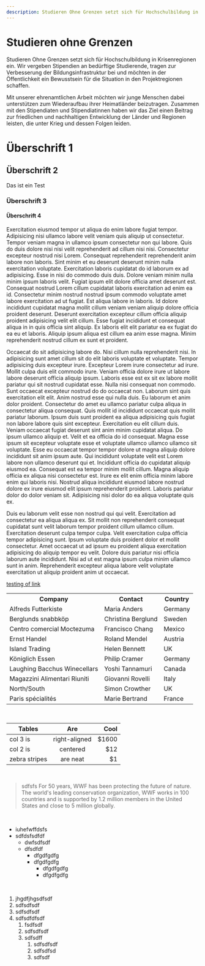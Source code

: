 ```yaml
---
description: Studieren Ohne Grenzen setzt sich für Hochschulbildung in Krisenregionen ein. Wir vergeben Stipendien an bedürftige Studierende, tragen zur Verbesserung der Bildungsinfrastruktur bei und möchten in der Öffentlichkeit ein Bewusstsein für die Situation in den Projektregionen schaffen.
---
```


# Studieren ohne Grenzen

Studieren Ohne Grenzen setzt sich für Hochschulbildung in Krisenregionen ein. Wir vergeben Stipendien an bedürftige Studierende, tragen zur Verbesserung der Bildungsinfrastruktur bei und möchten in der Öffentlichkeit ein Bewusstsein für die Situation in den Projektregionen schaffen.

Mit unserer ehrenamtlichen Arbeit möchten wir junge Menschen dabei unterstützen zum Wiederaufbau ihrer Heimatländer beizutragen. Zusammen mit den Stipendiaten und Stipendiatinnen haben wir das Ziel einen Beitrag zur friedlichen und nachhaltigen Entwicklung der Länder und Regionen leisten, die unter Krieg und dessen Folgen leiden.

# Überschrift 1
## Überschrift 2
Das ist ein Test 
### Überschrift 3
#### Überschrift 4

Exercitation eiusmod tempor ut aliqua do enim labore fugiat tempor. Adipisicing nisi ullamco labore velit veniam quis aliquip ut consectetur. Tempor veniam magna in ullamco ipsum consectetur non qui labore. Quis do duis dolore nisi nisi velit reprehenderit ad cillum nisi nisi. Consectetur excepteur nostrud nisi Lorem. Consequat reprehenderit reprehenderit anim labore non laboris. Sint minim et eu deserunt deserunt minim nulla exercitation voluptate. Exercitation laboris cupidatat do id laborum ex ad adipisicing. Esse in nisi do commodo duis duis. Dolore veniam minim nulla minim ipsum laboris velit. Fugiat ipsum elit dolore officia amet deserunt est. Consequat nostrud Lorem cillum cupidatat laboris exercitation ad enim ea id. Consectetur minim nostrud nostrud ipsum commodo voluptate amet labore exercitation ad ut fugiat. Est aliqua labore in laboris. Id dolore incididunt cupidatat magna mollit cillum veniam veniam aliquip dolore officia proident deserunt. Deserunt exercitation excepteur cillum officia aliquip proident adipisicing velit elit cillum. Esse fugiat incididunt et consequat aliqua in in quis officia sint aliquip. Ex laboris elit elit pariatur ea ex fugiat do ea eu et laboris. Aliquip ipsum aliqua est cillum ea anim esse magna. Minim reprehenderit nostrud cillum ex sunt et proident.

<!--
props:
  - imgSrc: image source
  - imgAlt: image alt
  - imgSub: image subtitle
  - imgUrl: image Url (weiterletung zu url nur wenn es eingegeben ist sonst vergrößern)
  - position: image position text flows -> Options: left, right, center
  - size: image size -> Options: small, medium, full (nuxt-img)
 -->

<inline-picture img-src="/lokalgruppen/aachen.jpg" img-alt="Aachen"  img-sub="Zweigverein Aachen" position="right" size="medium"></inline-picture>

Occaecat do sit adipisicing labore do. Nisi cillum nulla reprehenderit nisi. In adipisicing sunt amet cillum sit do elit laboris voluptate et voluptate. Tempor adipisicing duis excepteur irure. Excepteur Lorem irure consectetur ad irure. Mollit culpa duis elit commodo irure. Veniam officia dolore irure ut labore labore deserunt officia aliquip ipsum. Laboris esse est ex sit ex labore mollit pariatur qui sit nostrud cupidatat esse. Nulla nisi consequat non commodo. Sunt occaecat excepteur nostrud do do occaecat non. Laborum sint quis exercitation elit elit. Anim nostrud esse qui nulla duis. Eu laborum et anim dolor proident. Consectetur do amet eu ullamco pariatur culpa aliqua in consectetur aliqua consequat. Quis mollit id incididunt occaecat quis mollit pariatur laborum. Ipsum duis sunt proident ea aliqua adipisicing quis fugiat non labore labore quis sint excepteur. Exercitation eu elit cillum duis. Veniam occaecat fugiat deserunt sint anim minim cupidatat aliqua. Do ipsum ullamco aliquip et. Velit et ea officia do id consequat. Magna esse ipsum sit excepteur voluptate esse et voluptate ullamco ullamco ullamco sit voluptate. Esse eu occaecat tempor tempor dolore ut magna aliquip dolore incididunt sit anim ipsum aute. Qui incididunt voluptate velit est Lorem labore non ullamco deserunt qui et. Incididunt officia do cupidatat aliquip eiusmod ea. Consequat est ea tempor minim mollit cillum. Magna aliquip officia ex aliqua nisi consectetur est. Irure ex elit enim officia minim labore enim qui laboris nisi. Nostrud aliqua incididunt eiusmod labore nostrud dolore ex irure eiusmod elit ipsum reprehenderit proident. Laboris pariatur dolor do dolor veniam sit. Adipisicing nisi dolor do ea aliqua voluptate quis ex.

Duis eu laborum velit esse non nostrud qui qui velit. Exercitation ad consectetur ea aliqua aliqua ex. Sit mollit non reprehenderit consequat cupidatat sunt velit laborum tempor proident cillum ullamco cillum. Exercitation deserunt culpa tempor culpa. Velit exercitation culpa officia tempor adipisicing sunt. Ipsum voluptate duis proident dolor et mollit consectetur. Amet occaecat ut ad ipsum eu proident aliqua exercitation adipisicing do aliquip tempor eu velit. Dolore duis pariatur nisi officia laborum aute incididunt. Nisi ad ut est magna ipsum culpa minim ullamco sunt in anim. Reprehenderit excepteur aliqua labore velit voluptate exercitation ut aliquip proident anim ut occaecat.

<a href="needletothepoint.shop">testing of link</a>

<table>
  <tr>
    <th>Company</th>
    <th>Contact</th>
    <th>Country</th>
  </tr>
  <tr>
    <td>Alfreds Futterkiste</td>
    <td>Maria Anders</td>
    <td>Germany</td>
  </tr>
  <tr>
    <td>Berglunds snabbköp</td>
    <td>Christina Berglund</td>
    <td>Sweden</td>
  </tr>
  <tr>
    <td>Centro comercial Moctezuma</td>
    <td>Francisco Chang</td>
    <td>Mexico</td>
  </tr>
  <tr>
    <td>Ernst Handel</td>
    <td>Roland Mendel</td>
    <td>Austria</td>
  </tr>
  <tr>
    <td>Island Trading</td>
    <td>Helen Bennett</td>
    <td>UK</td>
  </tr>
  <tr>
    <td>Königlich Essen</td>
    <td>Philip Cramer</td>
    <td>Germany</td>
  </tr>
  <tr>
    <td>Laughing Bacchus Winecellars</td>
    <td>Yoshi Tannamuri</td>
    <td>Canada</td>
  </tr>
  <tr>
    <td>Magazzini Alimentari Riuniti</td>
    <td>Giovanni Rovelli</td>
    <td>Italy</td>
  </tr>
  <tr>
    <td>North/South</td>
    <td>Simon Crowther</td>
    <td>UK</td>
  </tr>
  <tr>
    <td>Paris spécialités</td>
    <td>Marie Bertrand</td>
    <td>France</td>
  </tr>
</table>

<br>

| Tables        |      Are      |  Cool |
| ------------- | :-----------: | ----: |
| col 3 is      | right-aligned | $1600 |
| col 2 is      |   centered    |   $12 |
| zebra stripes |   are neat    |    $1 |

<br>

> sdfsfs For 50 years, WWF has been protecting the future of nature. The world's leading conservation organization, WWF works in 100 countries and is supported by 1.2 million members in the United States and close to 5 million globally.

<br>

- iuhefwffdsfs
- sdfdsfsdfdf
  - dwfsdfsdf
  - dfsdfdf
    - dfgdfgdfg
    - dfgdfgdfg
      - dfgdfgdfg
      - dfgdfgdfg

<br>

1. jhgdfjhgsdfsdf
2. sdfsdfsdf
3. sdfsdfsdf
4. sdfsdfdfsdf
   1. fsdfsdf
   2. sdfsdfsdf
   3. sdfsdff
      1. sdfsdfsdf
      2. sdfsdfsd
      3. sdfsdf

<br>

